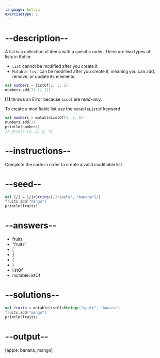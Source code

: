 ```yaml
---
language: kotlin
exerciseType: 2
---
```


# --description--

A list is a collection of items with a specific order. There are two types of lists in Kotlin:

- `List` cannot be modified after you create it.
- `Mutable list` can be modified after you create it, meaning you can add, remove, or update its elements.

```kotlin
val numbers = listOf(1, 3, 5)
numbers.add(7) // [1]
```
__[1]__ throws an Error because `List`s are _read-only_.

To create a modifiable list use the `mutableListOf` keyword
```kotlin
val numbers = mutableListOf(1, 3, 5)
numbers.add(7)
println(numbers)
// prints [1, 3, 5, 7]
```

# --instructions--

Complete the code in order to create a valid modifiable list

# --seed--

```kotlin
val [/] = [/]<String>[/]"apple", "banana"[/]
fruits.add("mango")
println(fruits)
```

# --answers--

- fruits
- "fruits"
- [
- ]
- (
- )
- listOf
- mutableListOf

# --solutions--

```kotlin
val fruits = mutableListOf<String>("apple", "banana")
fruits.add("mango")
println(fruits)
```

# --output--

[apple, banana, mango]
